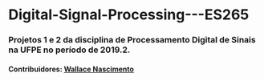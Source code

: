 # Digital-Signal-Processing---ES265

### Projetos 1 e 2 da disciplina de Processamento Digital de Sinais na UFPE no período de 2019.2. 

#### Contribuidores: [Wallace Nascimento](http://github.com/Wallace-NMelo)
